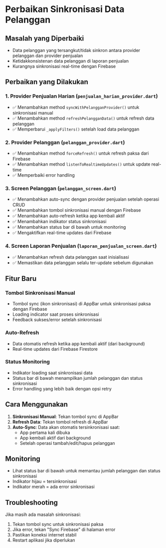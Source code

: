# Perbaikan Sinkronisasi Data Pelanggan

## Masalah yang Diperbaiki
- Data pelanggan yang tersangkut/tidak sinkron antara provider pelanggan dan provider penjualan
- Ketidakkonsistenan data pelanggan di laporan penjualan
- Kurangnya sinkronisasi real-time dengan Firebase

## Perbaikan yang Dilakukan

### 1. Provider Penjualan Harian (`penjualan_harian_provider.dart`)
- ✅ Menambahkan method `syncWithPelangganProvider()` untuk sinkronisasi manual
- ✅ Menambahkan method `refreshPelangganData()` untuk refresh data pelanggan
- ✅ Memperbarui `_applyFilters()` setelah load data pelanggan

### 2. Provider Pelanggan (`pelanggan_provider.dart`)
- ✅ Menambahkan method `forceRefresh()` untuk refresh paksa dari Firebase
- ✅ Menambahkan method `listenToRealtimeUpdates()` untuk update real-time
- ✅ Memperbaiki error handling

### 3. Screen Pelanggan (`pelanggan_screen.dart`)
- ✅ Menambahkan auto-sync dengan provider penjualan setelah operasi CRUD
- ✅ Menambahkan tombol sinkronisasi manual dengan Firebase
- ✅ Menambahkan auto-refresh ketika app kembali aktif
- ✅ Menambahkan indikator status sinkronisasi
- ✅ Menambahkan status bar di bawah untuk monitoring
- ✅ Mengaktifkan real-time updates dari Firebase

### 4. Screen Laporan Penjualan (`laporan_penjualan_screen.dart`)
- ✅ Menambahkan refresh data pelanggan saat inisialisasi
- ✅ Memastikan data pelanggan selalu ter-update sebelum digunakan

## Fitur Baru

### Tombol Sinkronisasi Manual
- Tombol sync (ikon sinkronisasi) di AppBar untuk sinkronisasi paksa dengan Firebase
- Loading indicator saat proses sinkronisasi
- Feedback sukses/error setelah sinkronisasi

### Auto-Refresh
- Data otomatis refresh ketika app kembali aktif (dari background)
- Real-time updates dari Firebase Firestore

### Status Monitoring
- Indikator loading saat sinkronisasi data
- Status bar di bawah menampilkan jumlah pelanggan dan status sinkronisasi
- Error handling yang lebih baik dengan opsi retry

## Cara Menggunakan

1. **Sinkronisasi Manual**: Tekan tombol sync di AppBar
2. **Refresh Data**: Tekan tombol refresh di AppBar
3. **Auto-Sync**: Data akan otomatis tersinkronisasi saat:
   - App pertama kali dibuka
   - App kembali aktif dari background
   - Setelah operasi tambah/edit/hapus pelanggan

## Monitoring
- Lihat status bar di bawah untuk memantau jumlah pelanggan dan status sinkronisasi
- Indikator hijau = tersinkronisasi
- Indikator merah = ada error sinkronisasi

## Troubleshooting
Jika masih ada masalah sinkronisasi:
1. Tekan tombol sync untuk sinkronisasi paksa
2. Jika error, tekan "Sync Firebase" di halaman error
3. Pastikan koneksi internet stabil
4. Restart aplikasi jika diperlukan